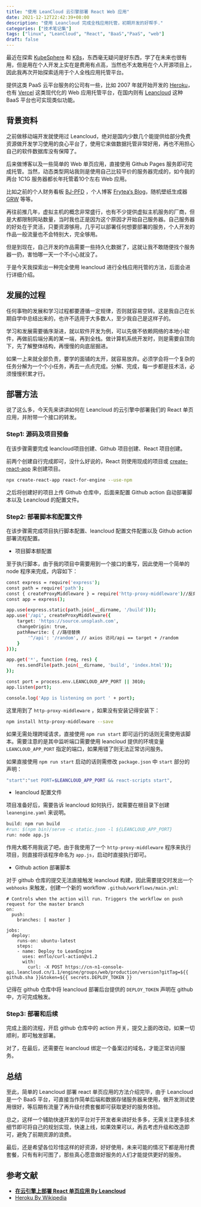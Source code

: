 ```yaml
---
title: "使用 LeanCloud 云引擎部署 React Web 应用"
date: 2021-12-12T22:42:39+08:00
description: "使用 Leancloud 完成全栈应用托管，初期开发的好帮手."
categories: ["技术笔记集"]
tags: ["linux", "LeanCloud", "React", "BaaS","PaaS", "web"]
draft: false
---
```


最近在探索 [KubeSphere](https://kubesphere.com.cn) 和 [K8s](https://kubernetes.io)，东西毫无疑问是好东西，学了在未来也很有用，但是用在个人开发上实在是费用有点高，当然也不太敢用在个人开源项目上，因此我再次开始探索适用于个人全栈应用托管平台。

提供这类 PaaS 云平台服务的公司有一些，比如 2007 年就开始开发的 [Heroku](https://heroku.com)，也有 [Vercel](https://vercel.com/) 这类现代化的 Web 应用托管平台，在国内则有 [Leancloud](https://www.leancloud.cn) 这种 BaaS 平台也可实现类似功能。

## 背景资料

之前做移动端开发就使用过 Leancloud，绝对是国内少数几个能提供给部分免费资源做开发学习使用的良心平台了，使用它来做数据托管非常好用，再也不用担心自己的软件数据库没有保障了。

后来做博客以及一些简单的 Web 单页应用，直接使用 Github Pages 服务即可完成托管。当然，动态类型网站我则是使用自己比较平价的服务器完成的，如今我的两台 1C1G 服务器都长年托管着10个左右 Web 应用。

比如之前的个人财务看板  [BJ-PFD](https://bjpfd.frytea.com) ，个人博客 [Frytea‘s Blog](https://blog.frytea.com)，随机壁纸生成器 [GRW](https://wallpaper.frytea.com) 等等。

再往前推几年，虚拟主机的概念非常盛行，也有不少提供虚拟主机服务的厂商，但是大都限制网站数量，当时我也正是因为这个原因才开始自己服务器。自己服务器的好处在于灵活，只要资源够用，几乎可以部署任何想要部署的服务，个人开发的作品一般流量也不会特别大，完全够用。

但是到现在，自己开发的作品需要一些持久化数据了，这就让我不敢随便找个服务器一扔，害怕哪一天一个不小心就没了。

于是今天我探索出一种完全使用 leancloud 进行全栈应用托管的方法，后面会进行详细介绍。

## 发展的过程

任何事物的发展和学习过程都要遵循一定规律，否则就容易空转。这是我自己在长期自学中总结出来的，也许不适用于大多数人，至少我自己是这样子的。

学习和发展需要循序渐进，就以软件开发为例，可以先做不依赖网络的本地小软件，再做前后端分离的某一端，再到全栈。做计算机系统开发时，则是需要自顶向下，先了解整体结构，再慢慢的向底层掘进。

如果一上来就全部负责，要学的面铺的太开，就容易放弃。必须学会将一个复杂的任务分解为一个个小任务，再去一点点完成。分解、完成，每一步都是技术活，必须慢慢积累才行。

## 部署方法

说了这么多，今天先来讲讲如何在 Leancloud 的云引擎中部署我们的 React 单页应用，并附带一个接口的转发。

### Step1: 源码及项目预备

在该步骤需要完成 leancloud项目创建、Github 项目创建、React 项目创建。

前两个创建自行完成即可，没什么好说的，React 则使用现成的项目或 [create-react-app](https://create-react-app.dev/) 来创建项目。

```bash
npx create-react-app react-for-engine --use-npm
```

之后将创建好的项目上传 Github 仓库中，后面来配置 Github action 自动部署脚本以及 Leancloud 的配置文件。

### Step2: 部署脚本和配置文件

在该步骤需完成项目执行脚本配置、leancloud 配置文件配置以及 Github action 部署流程配置。

- 项目脚本额配置

至于执行脚本，由于我的项目中需要用到一个接口的重写，因此使用一个简单的 node 程序来完成，内容如下：

```bash
const express = require('express');
const path = require('path');
const { createProxyMiddleware } = require('http-proxy-middleware')//反向代理
const app = express();

app.use(express.static(path.join(__dirname, '/build')));
app.use('/api', createProxyMiddleware({
    target: 'https://source.unsplash.com',
    changeOrigin: true,
    pathRewrite: { //路径替换
        '^/api': '/random', // axios 访问/api == target + /random
    }
}));

app.get('*', function (req, res) {
    res.sendFile(path.join(__dirname, 'build', 'index.html'));
});

const port = process.env.LEANCLOUD_APP_PORT || 3010;
app.listen(port);

console.log('App is listening on port ' + port);
```

这里用到了 `http-proxy-middleware` ，如果没有安装记得安装下：

```bash
npm install http-proxy-middleware --save
```

如果无需处理跨域请求，直接使用 `npm run start` 即可运行的话则无需使用该脚本。需要注意的是其中监听端口需要使用 leancloud 提供的环境变量 `LEANCLOUD_APP_PORT` 指定的端口，如果用错了则无法正常访问服务。

如果直接使用 `npm run start` 启动的话则需修改 `package.json` 中 `start` 部分的声明：

```bash
"start":"set PORT=$LEANCLOUD_APP_PORT && react-scripts start",
```

- leancloud 配置文件

项目准备好后，需要告诉 leancloud 如何执行，就需要在根目录下创建 `leanengine.yaml` 来说明。

```bash
build: npm run build
#run: $(npm bin)/serve -c static.json -l ${LEANCLOUD_APP_PORT}
run: node app.js
```

作用大概不用我说了吧，由于我使用了一个 `http-proxy-middleware` 程序来执行项目，则直接将该程序命名为 `app.js`，启动时直接执行即可。

- Github action 部署脚本

对于 github 仓库的提交无法直接触发 leancloud 构建，因此需要提交时发出一个 `webhooks` 来触发，创建一个新的 workflow `.github/workflows/main.yml`:

```
# Controls when the action will run. Triggers the workflow on push request for the master branch
on:
  push:
    branches: [ master ]

jobs:
  deploy:
    runs-on: ubuntu-latest
    steps:
    - name: Deploy to LeanEngine
      uses: enflo/curl-action@v1.2
      with:
        curl: -X POST https://cn-n1-console-api.leancloud.cn/1.1/engine/groups/web/production/version?gitTag=${{ github.sha }}&token=${{ secrets.DEPLOY_TOKEN }}
```

记得在 github 仓库中将 leancloud 部署后台提供的 `DEPLOY_TOKEN` 声明在 github 中，方可完成触发。

### Step3: 部署和后续

完成上面的流程，开启 github 仓库中的 action 开关，提交上面的改动，如果一切顺利，即可触发部署。

对了，在最后，还需要在 leancloud 绑定一个备案过的域名，才能正常访问服务。

## 总结

至此，简单的 Leancloud 部署 react 单页应用的方法介绍完毕，由于 Leancloud 是一个 BaaS 平台，可直接当作简单后端和数据存储服务器来使用，做开发测试使用很好，等后期有流量了再升级付费套餐即可获取更好的服务体验。

总之，这样一个辅助快速开发的平台对于开发者来讲好处多多，无需关注更多技术细节即可将自己的规划实现，快速上线，如果效果可以，再去考虑升级和改造即可，避免了前期资源的浪费。

最后，还是希望各位珍惜这样的好资源，好好使用，未来可能的情况下都是用付费套餐，只有有利可图了，那些真心愿意做好服务的人们才能提供更好的服务。

## 参考文献

- **[在云引擎上部署 React 单页应用 By Leancloud](https://leancloudblog.com/deploy-react-spa-on-leanengine/)**
- [Heroku By Wikipedia](https://zh.wikipedia.org/wiki/Heroku)
